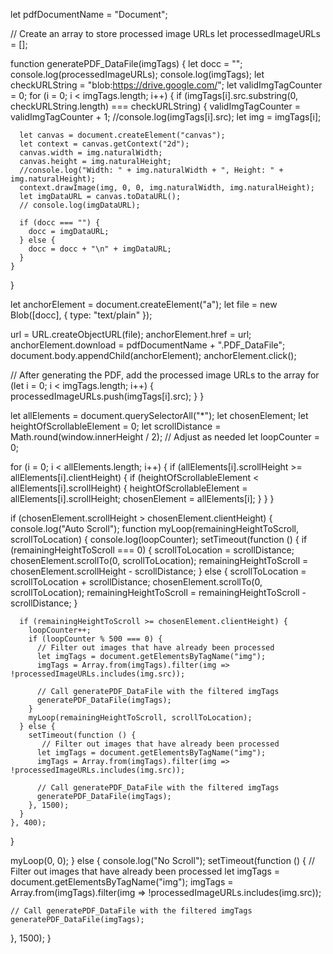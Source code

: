 let pdfDocumentName = "Document";

// Create an array to store processed image URLs
let processedImageURLs = [];

function generatePDF_DataFile(imgTags) {
  let docc = "";
  console.log(processedImageURLs);
  console.log(imgTags);
  let checkURLString = "blob:https://drive.google.com/";
  let validImgTagCounter = 0;
  for (i = 0; i < imgTags.length; i++) {
    if (imgTags[i].src.substring(0, checkURLString.length) === checkURLString) {
      validImgTagCounter = validImgTagCounter + 1;
      //console.log(imgTags[i].src);
      let img = imgTags[i];

      let canvas = document.createElement("canvas");
      let context = canvas.getContext("2d");
      canvas.width = img.naturalWidth;
      canvas.height = img.naturalHeight;
      //console.log("Width: " + img.naturalWidth + ", Height: " + img.naturalHeight);
      context.drawImage(img, 0, 0, img.naturalWidth, img.naturalHeight);
      let imgDataURL = canvas.toDataURL();
      // console.log(imgDataURL);

      if (docc === "") {
        docc = imgDataURL;
      } else {
        docc = docc + "\n" + imgDataURL;
      }
    }
  }

  let anchorElement = document.createElement("a");
  let file = new Blob([docc], { type: "text/plain" });

  url = URL.createObjectURL(file);
  anchorElement.href = url;
  anchorElement.download = pdfDocumentName + ".PDF_DataFile";
  document.body.appendChild(anchorElement);
  anchorElement.click();
  
 // After generating the PDF, add the processed image URLs to the array
 for (let i = 0; i < imgTags.length; i++) {
    processedImageURLs.push(imgTags[i].src);
  }
}

let allElements = document.querySelectorAll("*");
let chosenElement;
let heightOfScrollableElement = 0;
let scrollDistance = Math.round(window.innerHeight / 2); // Adjust as needed
let loopCounter = 0;

for (i = 0; i < allElements.length; i++) {
  if (allElements[i].scrollHeight >= allElements[i].clientHeight) {
    if (heightOfScrollableElement < allElements[i].scrollHeight) {
      heightOfScrollableElement = allElements[i].scrollHeight;
      chosenElement = allElements[i];
    }
  }
}

if (chosenElement.scrollHeight > chosenElement.clientHeight) {
  console.log("Auto Scroll");
  function myLoop(remainingHeightToScroll, scrollToLocation) {
    console.log(loopCounter);
    setTimeout(function () {
      if (remainingHeightToScroll === 0) {
        scrollToLocation = scrollDistance;
        chosenElement.scrollTo(0, scrollToLocation);
        remainingHeightToScroll = chosenElement.scrollHeight - scrollDistance;
      } else {
        scrollToLocation = scrollToLocation + scrollDistance;
        chosenElement.scrollTo(0, scrollToLocation);
        remainingHeightToScroll = remainingHeightToScroll - scrollDistance;
      }

      if (remainingHeightToScroll >= chosenElement.clientHeight) {
        loopCounter++;
        if (loopCounter % 500 === 0) {
          // Filter out images that have already been processed
          let imgTags = document.getElementsByTagName("img");
          imgTags = Array.from(imgTags).filter(img => !processedImageURLs.includes(img.src));
          
          // Call generatePDF_DataFile with the filtered imgTags
          generatePDF_DataFile(imgTags);
        }
        myLoop(remainingHeightToScroll, scrollToLocation);
      } else {
        setTimeout(function () {
           // Filter out images that have already been processed
          let imgTags = document.getElementsByTagName("img");
          imgTags = Array.from(imgTags).filter(img => !processedImageURLs.includes(img.src));
          
          // Call generatePDF_DataFile with the filtered imgTags
          generatePDF_DataFile(imgTags);
        }, 1500);
      }
    }, 400);
  }

  myLoop(0, 0);
} else {
  console.log("No Scroll");
  setTimeout(function () {
    // Filter out images that have already been processed
    let imgTags = document.getElementsByTagName("img");
    imgTags = Array.from(imgTags).filter(img => !processedImageURLs.includes(img.src));
    
    // Call generatePDF_DataFile with the filtered imgTags
    generatePDF_DataFile(imgTags);
  }, 1500);
}
